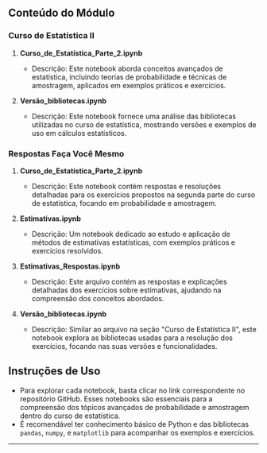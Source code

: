 ## Conteúdo do Módulo

### Curso de Estatística II

1. **Curso_de_Estatística_Parte_2.ipynb**
   - Descrição: Este notebook aborda conceitos avançados de estatística, incluindo teorias de probabilidade e técnicas de amostragem, aplicados em exemplos práticos e exercícios.

2. **Versão_bibliotecas.ipynb**
   - Descrição: Este notebook fornece uma análise das bibliotecas utilizadas no curso de estatística, mostrando versões e exemplos de uso em cálculos estatísticos.

### Respostas Faça Você Mesmo

1. **Curso_de_Estatística_Parte_2.ipynb**
   - Descrição: Este notebook contém respostas e resoluções detalhadas para os exercícios propostos na segunda parte do curso de estatística, focando em probabilidade e amostragem.

2. **Estimativas.ipynb**
   - Descrição: Um notebook dedicado ao estudo e aplicação de métodos de estimativas estatísticas, com exemplos práticos e exercícios resolvidos.

3. **Estimativas_Respostas.ipynb**
   - Descrição: Este arquivo contém as respostas e explicações detalhadas dos exercícios sobre estimativas, ajudando na compreensão dos conceitos abordados.

4. **Versão_bibliotecas.ipynb**
   - Descrição: Similar ao arquivo na seção "Curso de Estatística II", este notebook explora as bibliotecas usadas para a resolução dos exercícios, focando nas suas versões e funcionalidades.

## Instruções de Uso

- Para explorar cada notebook, basta clicar no link correspondente no repositório GitHub. Esses notebooks são essenciais para a compreensão dos tópicos avançados de probabilidade e amostragem dentro do curso de estatística.
- É recomendável ter conhecimento básico de Python e das bibliotecas `pandas`, `numpy`, e `matplotlib` para acompanhar os exemplos e exercícios.

---
